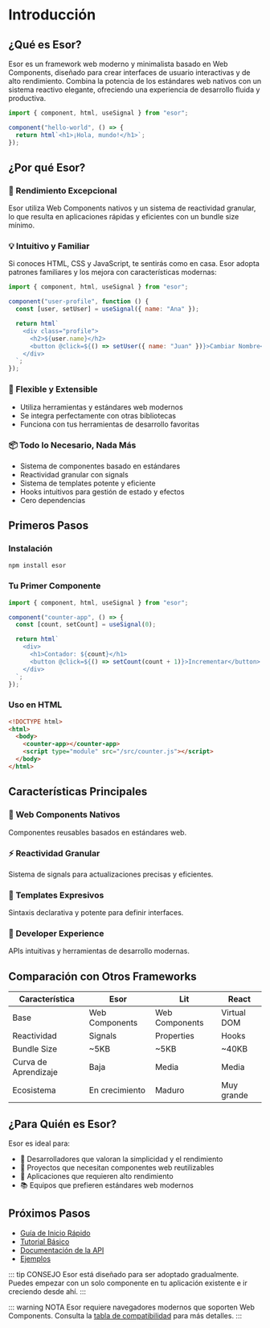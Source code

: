 # Introducción

## ¿Qué es Esor?

Esor es un framework web moderno y minimalista basado en Web Components, diseñado para crear interfaces de usuario interactivas y de alto rendimiento. Combina la potencia de los estándares web nativos con un sistema reactivo elegante, ofreciendo una experiencia de desarrollo fluida y productiva.

```javascript
import { component, html, useSignal } from "esor";

component("hello-world", () => {
  return html`<h1>¡Hola, mundo!</h1>`;
});
```

## ¿Por qué Esor?

### 🚀 Rendimiento Excepcional

Esor utiliza Web Components nativos y un sistema de reactividad granular, lo que resulta en aplicaciones rápidas y eficientes con un bundle size mínimo.

### 💡 Intuitivo y Familiar

Si conoces HTML, CSS y JavaScript, te sentirás como en casa. Esor adopta patrones familiares y los mejora con características modernas:

```javascript
import { component, html, useSignal } from "esor";

component("user-profile", function () {
  const [user, setUser] = useSignal({ name: "Ana" });

  return html`
    <div class="profile">
      <h2>${user.name}</h2>
      <button @click=${() => setUser({ name: "Juan" })}>Cambiar Nombre</button>
    </div>
  `;
});
```

### 🔧 Flexible y Extensible

- Utiliza herramientas y estándares web modernos
- Se integra perfectamente con otras bibliotecas
- Funciona con tus herramientas de desarrollo favoritas

### 📦 Todo lo Necesario, Nada Más

- Sistema de componentes basado en estándares
- Reactividad granular con signals
- Sistema de templates potente y eficiente
- Hooks intuitivos para gestión de estado y efectos
- Cero dependencias

## Primeros Pasos

### Instalación

```bash
npm install esor
```

### Tu Primer Componente

```javascript
import { component, html, useSignal } from "esor";

component("counter-app", () => {
  const [count, setCount] = useSignal(0);

  return html`
    <div>
      <h1>Contador: ${count}</h1>
      <button @click=${() => setCount(count + 1)}>Incrementar</button>
    </div>
  `;
});
```

### Uso en HTML

```html
<!DOCTYPE html>
<html>
  <body>
    <counter-app></counter-app>
    <script type="module" src="/src/counter.js"></script>
  </body>
</html>
```

## Características Principales

### 🔌 Web Components Nativos

Componentes reusables basados en estándares web.

### ⚡ Reactividad Granular

Sistema de signals para actualizaciones precisas y eficientes.

### 📝 Templates Expresivos

Sintaxis declarativa y potente para definir interfaces.

### 🎯 Developer Experience

APIs intuitivas y herramientas de desarrollo modernas.

## Comparación con Otros Frameworks

| Característica       | Esor           | Lit            | React       |
| -------------------- | -------------- | -------------- | ----------- |
| Base                 | Web Components | Web Components | Virtual DOM |
| Reactividad          | Signals        | Properties     | Hooks       |
| Bundle Size          | ~5KB           | ~5KB           | ~40KB       |
| Curva de Aprendizaje | Baja           | Media          | Media       |
| Ecosistema           | En crecimiento | Maduro         | Muy grande  |

## ¿Para Quién es Esor?

Esor es ideal para:

- 🎯 Desarrolladores que valoran la simplicidad y el rendimiento
- 🔧 Proyectos que necesitan componentes web reutilizables
- 🚀 Aplicaciones que requieren alto rendimiento
- 📚 Equipos que prefieren estándares web modernos

## Próximos Pasos

- [Guía de Inicio Rápido](./getting-started)
- [Tutorial Básico](./tutorial)
- [Documentación de la API](./api)
- [Ejemplos](./examples)

::: tip CONSEJO
Esor está diseñado para ser adoptado gradualmente. Puedes empezar con un solo componente en tu aplicación existente e ir creciendo desde ahí.
:::

::: warning NOTA
Esor requiere navegadores modernos que soporten Web Components. Consulta la [tabla de compatibilidad](./guide/browser-support) para más detalles.
:::
